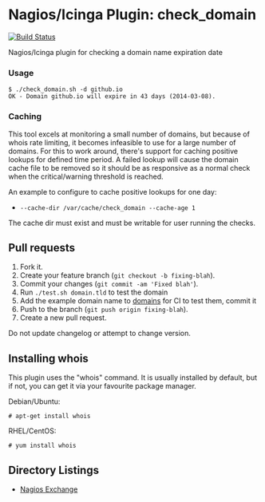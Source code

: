 Nagios/Icinga Plugin: check\_domain
===================================

[![Build Status](https://travis-ci.org/glensc/monitoring-plugin-check_domain.svg?branch=master)](https://travis-ci.org/glensc/monitoring-plugin-check_domain)

Nagios/Icinga plugin for checking a domain name expiration date

### Usage

```
$ ./check_domain.sh -d github.io
OK - Domain github.io will expire in 43 days (2014-03-08).
```

### Caching

This tool excels at monitoring a small number of domains, but because of whois rate limiting, it becomes infeasible to use for a large number of domains. For this to work around, there's support for caching positive lookups for defined time period. A failed lookup will cause the domain cache file to be removed so it should be as responsive as a normal check when the critical/warning threshold is reached.

An example to configure to cache positive lookups for one day:
  * `--cache-dir /var/cache/check_domain --cache-age 1`

The cache dir must exist and must be writable for user running the checks.

## Pull requests

1. Fork it.
2. Create your feature branch (`git checkout -b fixing-blah`).
3. Commit your changes (`git commit -am 'Fixed blah'`).
4. Run `./test.sh domain.tld` to test the domain
5. Add the example domain name to [domains](domains) for CI to test them, commit it
6. Push to the branch (`git push origin fixing-blah`).
7. Create a new pull request.

Do not update changelog or attempt to change version.


## Installing whois

This plugin uses the "whois" command. It is usually installed by default, but if not, you can get it via your favourite package manager.

Debian/Ubuntu: 
```
# apt-get install whois
```

RHEL/CentOS:
```
# yum install whois
```


## Directory Listings

  * [Nagios Exchange](http://exchange.nagios.org/directory/Plugins/Internet-Domains-and-WHOIS/check_domain/details)
